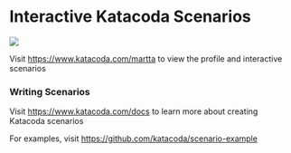 # Interactive Katacoda Scenarios

[![](http://shields.katacoda.com/katacoda/martta/count.svg)](https://www.katacoda.com/martta "Get your profile on Katacoda.com")

Visit https://www.katacoda.com/martta to view the profile and interactive scenarios

### Writing Scenarios
Visit https://www.katacoda.com/docs to learn more about creating Katacoda scenarios

For examples, visit https://github.com/katacoda/scenario-example
